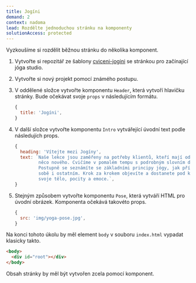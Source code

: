 ```yaml
---
title: Jogíni
demand: 2
context: nadoma
lead: Rozdělte jednoduchou stránku na komponenty
solutionAccess: protected
---
```


Vyzkoušíme si rozdělit běžnou stránku do několika komponent.

1. Vytvořte si repozitář ze šablony [cviceni-jogini](https://github.com/Czechitas-podklady-WEB/cviceni-jogini) se stránkou pro začínající jóga studio.
1. Vytvořte si nový projekt pomocí známého postupu.
1. V oddělené složce vytvořte komponentu `Header`, která vytvoří hlavičku stránky. Bude očekávat svoje `props` v následujícím formátu.

   ```js
   {
     title: 'Jogíni',
   }
   ```

1. V další složce vytvořte komponentu `Intro` vytvářející úvodní text podle následujích props.

   ```js
   {
     heading: 'Vítejte mezi Jogíny',
     text: `Naše lekce jsou zaměřeny na potřeby klientů, kteří mají odvahu zkusit
            něco nového. Cvičíme v pomalém tempu s podrobným slovním doprovodem.
            Postupně se seznámíte se základními principy jógy, jak přístupovat k
            sobě i ostatním. Krok za krokem objevíte a dostanete pod kontrolu
            svoje tělo, pocity a emoce.`,
   }
   ```

1. Stejným způsobem vytvořte komponentu `Pose`, která vytváří HTML pro úvodní obrázek. Komponenta očekává takovéto props.
   ```js
   {
     src: 'img/yoga-pose.jpg',
   }
   ```

Na konci tohoto úkolu by měl element `body` v souboru `index.html` vypadat klasicky takto.

```html
<body>
  <div id="root"></div>
</body>
```

Obsah stránky by měl být vytvořen zcela pomocí komponent.

